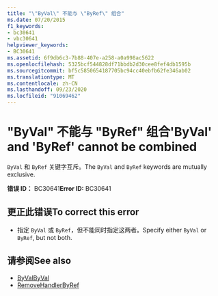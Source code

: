 ```yaml
---
title: "\"ByVal\" 不能与 \"ByRef\" 组合"
ms.date: 07/20/2015
f1_keywords:
- bc30641
- vbc30641
helpviewer_keywords:
- BC30641
ms.assetid: 6f9db6c3-7b88-407e-a258-a0a998ac5622
ms.openlocfilehash: 5325bcf544828df71bbdb2d30cee8fef4db1595b
ms.sourcegitcommit: bf5c5850654187705bc94cc40ebfb62fe346ab02
ms.translationtype: MT
ms.contentlocale: zh-CN
ms.lasthandoff: 09/23/2020
ms.locfileid: "91069462"
---
```

# <a name="byval-and-byref-cannot-be-combined"></a><span data-ttu-id="ae484-102">"ByVal" 不能与 "ByRef" 组合</span><span class="sxs-lookup"><span data-stu-id="ae484-102">'ByVal' and 'ByRef' cannot be combined</span></span>

<span data-ttu-id="ae484-103">`ByVal` 和 `ByRef` 关键字互斥。</span><span class="sxs-lookup"><span data-stu-id="ae484-103">The `ByVal` and `ByRef` keywords are mutually exclusive.</span></span>  
  
 <span data-ttu-id="ae484-104">**错误 ID：** BC30641</span><span class="sxs-lookup"><span data-stu-id="ae484-104">**Error ID:** BC30641</span></span>  
  
## <a name="to-correct-this-error"></a><span data-ttu-id="ae484-105">更正此错误</span><span class="sxs-lookup"><span data-stu-id="ae484-105">To correct this error</span></span>  
  
- <span data-ttu-id="ae484-106">指定 `ByVal` 或 `ByRef`，但不能同时指定这两者。</span><span class="sxs-lookup"><span data-stu-id="ae484-106">Specify either `ByVal` or `ByRef`, but not both.</span></span>  
  
## <a name="see-also"></a><span data-ttu-id="ae484-107">请参阅</span><span class="sxs-lookup"><span data-stu-id="ae484-107">See also</span></span>

- [<span data-ttu-id="ae484-108">ByVal</span><span class="sxs-lookup"><span data-stu-id="ae484-108">ByVal</span></span>](../language-reference/modifiers/byval.md)
- [<span data-ttu-id="ae484-109">RemoveHandler</span><span class="sxs-lookup"><span data-stu-id="ae484-109">ByRef</span></span>](../language-reference/modifiers/byref.md)
